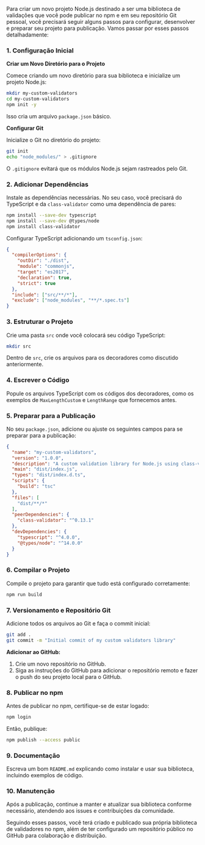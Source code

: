 Para criar um novo projeto Node.js destinado a ser uma biblioteca de validações que você pode publicar no npm e em seu repositório Git pessoal, você precisará seguir alguns passos para configurar, desenvolver e preparar seu projeto para publicação. Vamos passar por esses passos detalhadamente:

### 1. Configuração Inicial

**Criar um Novo Diretório para o Projeto**

Comece criando um novo diretório para sua biblioteca e inicialize um projeto Node.js:

```bash
mkdir my-custom-validators
cd my-custom-validators
npm init -y
```

Isso cria um arquivo `package.json` básico.

**Configurar Git**

Inicialize o Git no diretório do projeto:

```bash
git init
echo "node_modules/" > .gitignore
```

O `.gitignore` evitará que os módulos Node.js sejam rastreados pelo Git.

### 2. Adicionar Dependências

Instale as dependências necessárias. No seu caso, você precisará do TypeScript e da `class-validator` como uma dependência de pares:

```bash
npm install --save-dev typescript
npm install --save-dev @types/node
npm install class-validator
```

Configurar TypeScript adicionando um `tsconfig.json`:

```json
{
  "compilerOptions": {
    "outDir": "./dist",
    "module": "commonjs",
    "target": "es2017",
    "declaration": true,
    "strict": true
  },
  "include": ["src/**/*"],
  "exclude": ["node_modules", "**/*.spec.ts"]
}
```

### 3. Estruturar o Projeto

Crie uma pasta `src` onde você colocará seu código TypeScript:

```bash
mkdir src
```

Dentro de `src`, crie os arquivos para os decoradores como discutido anteriormente.

### 4. Escrever o Código

Popule os arquivos TypeScript com os códigos dos decoradores, como os exemplos de `MaxLengthCustom` e `LengthRange` que fornecemos antes.

### 5. Preparar para a Publicação

No seu `package.json`, adicione ou ajuste os seguintes campos para se preparar para a publicação:

```json
{
  "name": "my-custom-validators",
  "version": "1.0.0",
  "description": "A custom validation library for Node.js using class-validator.",
  "main": "dist/index.js",
  "types": "dist/index.d.ts",
  "scripts": {
    "build": "tsc"
  },
  "files": [
    "dist/**/*"
  ],
  "peerDependencies": {
    "class-validator": "^0.13.1"
  },
  "devDependencies": {
    "typescript": "^4.0.0",
    "@types/node": "^14.0.0"
  }
}
```

### 6. Compilar o Projeto

Compile o projeto para garantir que tudo está configurado corretamente:

```bash
npm run build
```

### 7. Versionamento e Repositório Git

Adicione todos os arquivos ao Git e faça o commit inicial:

```bash
git add .
git commit -m "Initial commit of my custom validators library"
```

**Adicionar ao GitHub:**
1. Crie um novo repositório no GitHub.
2. Siga as instruções do GitHub para adicionar o repositório remoto e fazer o push do seu projeto local para o GitHub.

### 8. Publicar no npm

Antes de publicar no npm, certifique-se de estar logado:

```bash
npm login
```

Então, publique:

```bash
npm publish --access public
```

### 9. Documentação

Escreva um bom `README.md` explicando como instalar e usar sua biblioteca, incluindo exemplos de código.

### 10. Manutenção

Após a publicação, continue a manter e atualizar sua biblioteca conforme necessário, atendendo aos issues e contribuições da comunidade.

Seguindo esses passos, você terá criado e publicado sua própria biblioteca de validadores no npm, além de ter configurado um repositório público no GitHub para colaboração e distribuição.